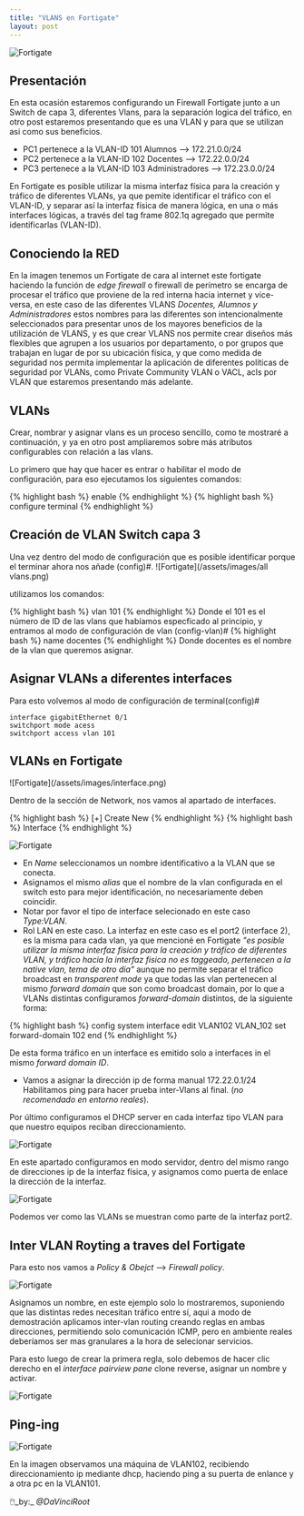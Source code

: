 ```yaml
---
title: "VLANS en Fortigate"
layout: post
---
```

![Fortigate](/assets/images/vlan00.png)


<h2>Presentación</h2>
En esta ocasión estaremos configurando un Firewall Fortigate junto a un Switch de capa 3, diferentes Vlans, para la separación logica del tráfico, en otro post estaremos presentando que es una VLAN y para que se utilizan asi como sus beneficios. 

- PC1 pertenece a la VLAN-ID 101 Alumnos --> 172.21.0.0/24
- PC2 pertenece a la VLAN-ID 102 Docentes --> 172.22.0.0/24
- PC3 pertenece a la VLAN-ID 103 Administradores --> 172.23.0.0/24

En Fortigate es posible utilizar la misma interfaz física para la creación y tráfico de diferentes VLANs, ya que pemite identificar el tráfico con el VLAN-ID, y separar así la interfaz física de manera lógica, en una o más interfaces lógicas, a través del tag frame 802.1q agregado que permite identificarlas (VLAN-ID). 

<h2>Conociendo la RED</h2>

En la imagen tenemos un Fortigate de cara al internet este fortigate haciendo la función de _edge firewall_ o firewall de perímetro se encarga de procesar el tráfico que proviene de la red interna hacia internet y vice-versa, en este caso de las diferentes VLANS _Docentes, Alumnos y Administradores_ estos nombres para las diferentes son intencionalmente seleccionados para presentar unos de los mayores beneficios de la utilización de VLANS, y es que crear VLANS nos permite crear diseños más flexibles que agrupen a los usuarios por departamento, o por grupos que trabajan en lugar de por su ubicación física, y que como medida de seguridad nos permita implementar la aplicación de diferentes políticas de seguridad por VLANs, como Private Community VLAN o VACL, acls por VLAN que estaremos presentando más adelante.
  
<h2>VLANs</h2>
Crear, nombrar y asignar vlans es un proceso sencillo, como te mostraré a continuación, y ya en otro post ampliaremos sobre más atributos configurables con relación a las vlans.

Lo primero que hay que hacer es entrar o habilitar el modo de configuración, para eso ejecutamos los siguientes comandos: 

{% highlight bash %} enable {% endhighlight %}
{% highlight bash %} configure terminal {% endhighlight %}

<h2> Creación de VLAN Switch capa 3</h2>

Una vez dentro del modo de configuración que es posible identificar porque el terminar ahora nos añade (config)#.
![Fortigate](/assets/images/all vlans.png)

utilizamos los comandos:

{% highlight bash %} vlan 101 {% endhighlight %} Donde el 101 es el número de ID de las vlans que habíamos especficado al principio, y entramos al modo de configuración de vlan (config-vlan)#
{% highlight bash %} name docentes {% endhighlight %} Donde docentes es el nombre de la vlan que queremos asignar.

<h2> Asignar VLANs a diferentes interfaces </h2>

Para esto volvemos al modo de configuración de terminal(config)#
```
interface gigabitEthernet 0/1
switchport mode acess
switchport access vlan 101

```
<h2>VLANs en Fortigate</h2>
![Fortigate](/assets/images/interface.png)

Dentro de la sección de Network, nos vamos al apartado de interfaces.

{% highlight bash %} [+] Create New {% endhighlight %}
{% highlight bash %} Interface {% endhighlight %}

![Fortigate](/assets/images/vlan102.png)

- En _Name_ seleccionamos un nombre identificativo a la VLAN que se conecta.
- Asignamos el mismo _alias_ que el nombre de la vlan configurada en el switch esto para mejor identificación, no necesariamente deben coincidir.
- Notar por favor el tipo de interface selecionado en este caso _Type:VLAN_.
- Rol LAN en este caso.
La interfaz en este caso es el port2 (interface 2), es la misma para cada vlan, ya que mencioné en Fortigate _"es posible utilizar la misma interfaz física para la creación y tráfico de diferentes VLAN, y tráfico hacia la interfaz fisica no es taggeado, pertenecen a la native vlan, tema de otro dia"_ aunque no permite separar el tráfico broadcast en _transparent mode_ ya que todas las vlan pertenecen al mismo _forward domain_ que son como broadcast domain, por lo que a VLANs distintas configuramos _forward-domain_ distintos, de la siguiente forma:

{% highlight bash %} 
config system interface
  edit VLAN102 VLAN_102
  set forward-domain 102
 end
{% endhighlight %}

De esta forma tráfico en un interface es emitido solo a interfaces in el mismo _forward domain ID_.
- Vamos a asignar la dirección ip de forma manual 172.22.0.1/24
Habilitamos ping para hacer prueba inter-Vlans al final. (_no recomendado en entorno reales_).

Por último configuramos el DHCP server en cada interfaz tipo VLAN para que nuestro equipos reciban direccionamiento. 

![Fortigate](/assets/images/dhcp.png)

En este apartado configuramos en modo servidor, dentro del mismo rango de direcciones ip de la interfaz física, y asignamos como puerta de enlace la dirección de la interfaz.

![Fortigate](/assets/images/confvlan.png)

Podemos ver como las VLANs se muestran como parte de la interfaz port2.

<h2>Inter VLAN Royting a traves del Fortigate</h2>

Para esto nos vamos a _Policy & Obejct_ --> _Firewall policy_.

![Fortigate](/assets/images/policy.png)

Asignamos un nombre, en este ejemplo solo lo mostraremos, suponiendo que las distintas redes necesitan tráfico entre sí, aqui a modo de demostración aplicamos inter-vlan routing creando reglas en ambas direcciones, permitiendo solo comunicación ICMP, pero en ambiente reales deberíamos ser mas granulares a la hora de selecionar servicios. 

Para esto luego de crear la primera regla, solo debemos de hacer clic derecho en el _interface pairview pane_ clone reverse, asignar un nombre y activar.

![Fortigate](/assets/images/pair.png)

<h2>Ping-ing</h2>

![Fortigate](/assets/images/last.png)

En la imagen observamos una máquina de VLAN102, recibiendo direccionamiento ip mediante dhcp, haciendo ping a su puerta de enlance y a otra pc en la VLAN101.

🖱️_by:_ *@DaVinciRoot*

[Hacking-Article]: https://www.hackingarticles.in/credential-dumping-group-policy-preferences-gpp/
[Microsoft]: https://docs.microsoft.com/en-us/openspecs/windows_protocols/ms-gppref/2c15cbf0
